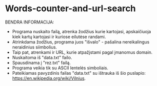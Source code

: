 # Words-counter-and-url-search

BENDRA INFORMACIJA:

- Programa nuskaito failą, atrenka žodžius kurie kartojasi, apskaičiuoja kiek kartų kartojasi ir kuriose eilutėse randami.
- Atrinkdama žodžius, programa juos "išvalo" - pašalina nereikalingus neraidinius siimbolius.
- Taip pat, atrenkami ir URL, kurie atpažįstami pagal įmanomus domain.
- Nuskaitoma iš "data.txt" failo.
- Spausdinama į "rez.txt" failą.
- Programa veikia tik su ASCII lentelės simboliais.
- Pateikiamas pavyzdinis failas "data.txt" su ištrauka iš šio puslapio: https://en.wikipedia.org/wiki/Vilnius.
